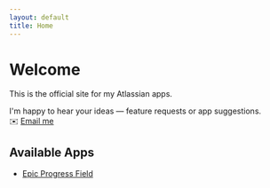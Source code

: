 ```yaml
---
layout: default
title: Home
---
```


# Welcome

This is the official site for my Atlassian apps.

I'm happy to hear your ideas — feature requests or app suggestions.  
✉️ [Email me](mailto:otti.f.software@gmail.com)

## Available Apps

- [Epic Progress Field](/atlassian-apps-page/apps/epic-progress-field)
